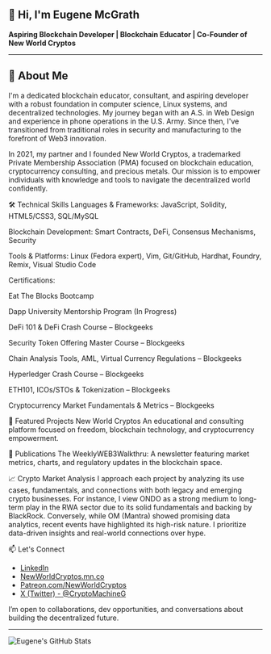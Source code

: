 ## 👋 Hi, I'm Eugene McGrath

**Aspiring Blockchain Developer | Blockchain Educator | Co-Founder of New World Cryptos**

---

## 🧠 About Me
I'm a dedicated blockchain educator, consultant, and aspiring developer with a robust foundation in computer science, Linux systems, and decentralized technologies. My journey began with an A.S. in Web Design and experience in phone operations in the U.S. Army. Since then, I've transitioned from traditional roles in security and manufacturing to the forefront of Web3 innovation.

In 2021, my partner and I founded New World Cryptos, a trademarked Private Membership Association (PMA) focused on blockchain education, cryptocurrency consulting, and precious metals. Our mission is to empower individuals with knowledge and tools to navigate the decentralized world confidently.

🛠️ Technical Skills
Languages & Frameworks: JavaScript, Solidity, HTML5/CSS3, SQL/MySQL

Blockchain Development: Smart Contracts, DeFi, Consensus Mechanisms, Security

Tools & Platforms: Linux (Fedora expert), Vim, Git/GitHub, Hardhat, Foundry, Remix, Visual Studio Code

Certifications:

Eat The Blocks Bootcamp 

Dapp University Mentorship Program (In Progress)

DeFi 101 & DeFi Crash Course – Blockgeeks

Security Token Offering Master Course – Blockgeeks

Chain Analysis Tools, AML, Virtual Currency Regulations – Blockgeeks

Hyperledger Crash Course – Blockgeeks

ETH101, ICOs/STOs & Tokenization – Blockgeeks

Cryptocurrency Market Fundamentals & Metrics – Blockgeeks

📂 Featured Projects
New World Cryptos
An educational and consulting platform focused on freedom, blockchain technology, and cryptocurrency empowerment.

📰 Publications
The WeeklyWEB3Walkthru: A newsletter featuring market metrics, charts, and regulatory updates in the blockchain space.

📈 Crypto Market Analysis
I approach each project by analyzing its use cases, fundamentals, and connections with both legacy and emerging crypto businesses. For instance, I view ONDO as a strong medium to long-term play in the RWA sector due to its solid fundamentals and backing by BlackRock. Conversely, while OM (Mantra) showed promising data analytics, recent events have highlighted its high-risk nature. I prioritize data-driven insights and real-world connections over hype.

📫 Let's Connect

- [LinkedIn](https://www.linkedin.com/in/eugene-mcgrath-550b4897)
- [NewWorldCryptos.mn.co](https://NewWorldCryptos.mn.co)
- [Patreon.com/NewWorldCryptos](https://patreon.com/NewWorldCryptos)
- [X (Twitter) - @CryptoMachineG](https://x.com/CryptoMachineG)

I’m open to collaborations, dev opportunities, and conversations about building the decentralized future.

---

![Eugene's GitHub Stats](https://github-readme-stats.vercel.app/api?username=cplklegg&show_icons=true&theme=radical)

